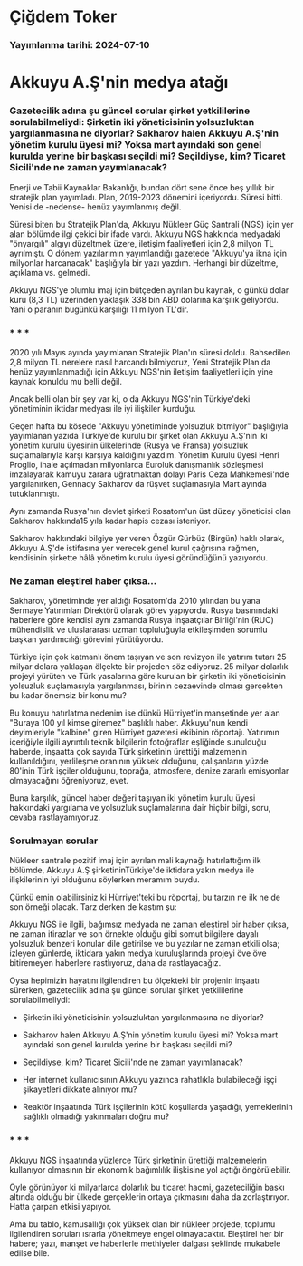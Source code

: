 # Çiğdem Toker

### Yayımlanma tarihi: 2024-07-10

# Akkuyu A.Ş'nin medya atağı


### Gazetecilik adına şu güncel sorular şirket yetkililerine sorulabilmeliydi: Şirketin iki yöneticisinin yolsuzluktan yargılanmasına ne diyorlar? Sakharov halen Akkuyu A.Ş'nin yönetim kurulu üyesi mi? Yoksa mart ayındaki son genel kurulda yerine bir başkası seçildi mi? Seçildiyse, kim? Ticaret Sicili'nde ne zaman yayımlanacak?





Enerji ve Tabii Kaynaklar Bakanlığı, bundan dört sene önce beş yıllık bir stratejik plan yayımladı. Plan, 2019-2023 dönemini içeriyordu. Süresi bitti. Yenisi de -nedense- henüz yayımlanmış değil.

Süresi biten bu Stratejik Plan'da, Akkuyu Nükleer Güç Santrali (NGS) için yer alan bölümde ilgi çekici bir ifade vardı. Akkuyu NGS hakkında medyadaki "önyargılı" algıyı düzeltmek üzere, iletişim faaliyetleri için 2,8 milyon TL ayrılmıştı. O dönem yazılarımın yayımlandığı gazetede "Akkuyu'ya ikna için milyonlar harcanacak" başlığıyla bir yazı yazdım. Herhangi bir düzeltme, açıklama vs. gelmedi.

Akkuyu NGS'ye olumlu imaj için bütçeden ayrılan bu kaynak, o günkü dolar kuru (8,3 TL) üzerinden yaklaşık 338 bin ABD dolarına karşılık geliyordu. Yani o paranın bugünkü karşılığı 11 milyon TL'dir.


### * * *

2020 yılı Mayıs ayında yayımlanan Stratejik Plan'ın süresi doldu. Bahsedilen 2,8 milyon TL nerelere nasıl harcandı bilmiyoruz, Yeni Stratejik Plan da henüz yayımlanmadığı için Akkuyu NGS'nin iletişim faaliyetleri için yine kaynak konuldu mu belli değil.

Ancak belli olan bir şey var ki, o da Akkuyu NGS'nin Türkiye'deki yönetiminin iktidar medyası ile iyi ilişkiler kurduğu.

Geçen hafta bu köşede "Akkuyu yönetiminde yolsuzluk bitmiyor" başlığıyla yayımlanan yazıda Türkiye'de kurulu bir şirket olan Akkuyu A.Ş'nin iki yönetim kurulu üyesinin ülkelerinde (Rusya ve Fransa) yolsuzluk suçlamalarıyla karşı karşıya kaldığını yazdım. Yönetim Kurulu üyesi Henri Proglio, ihale açılmadan milyonlarca Euroluk danışmanlık sözleşmesi imzalayarak kamuyu zarara uğratmaktan dolayı Paris Ceza Mahkemesi'nde yargılanırken, Gennady Sakharov da rüşvet suçlamasıyla Mart ayında tutuklanmıştı.

Aynı zamanda Rusya'nın devlet şirketi Rosatom'un üst düzey yöneticisi olan Sakharov hakkında15 yıla kadar hapis cezası isteniyor.

Sakharov hakkındaki bilgiye yer veren Özgür Gürbüz (Birgün) haklı olarak, Akkuyu A.Ş'de istifasına yer verecek genel kurul çağrısına rağmen, kendisinin şirkette hâlâ yönetim kurulu üyesi göründüğünü yazıyordu.


### Ne zaman eleştirel haber çıksa...

Sakharov, yönetiminde yer aldığı Rosatom'da 2010 yılından bu yana Sermaye Yatırımları Direktörü olarak görev yapıyordu. Rusya basınındaki haberlere göre kendisi aynı zamanda Rusya İnşaatçılar Birliği'nin (RUC) mühendislik ve uluslararası uzman topluluğuyla etkileşimden sorumlu başkan yardımcılığı görevini yürütüyordu.

Türkiye için çok katmanlı önem taşıyan ve son revizyon ile yatırım tutarı 25 milyar dolara yaklaşan ölçekte bir projeden söz ediyoruz. 25 milyar dolarlık projeyi yürüten ve Türk yasalarına göre kurulan bir şirketin iki yöneticisinin yolsuzluk suçlamasıyla yargılanması, birinin cezaevinde olması gerçekten bu kadar önemsiz bir konu mu?

Bu konuyu hatırlatma nedenim ise dünkü Hürriyet'in manşetinde yer alan "Buraya 100 yıl kimse giremez" başlıklı haber. Akkuyu'nun kendi deyimleriyle "kalbine" giren Hürriyet gazetesi ekibinin röportajı. Yatırımın içeriğiyle ilgili ayrıntılı teknik bilgilerin fotoğraflar eşliğinde sunulduğu haberde, inşaatta çok sayıda Türk şirketinin ürettiği malzemenin kullanıldığını, yerlileşme oranının yüksek olduğunu, çalışanların yüzde 80'inin Türk işçiler olduğunu, toprağa, atmosfere, denize zararlı emisyonlar olmayacağını öğreniyoruz, evet.

Buna karşılık, güncel haber değeri taşıyan iki yönetim kurulu üyesi hakkındaki yargılama ve yolsuzluk suçlamalarına dair hiçbir bilgi, soru, cevaba rastlayamıyoruz.


### Sorulmayan sorular

Nükleer santrale pozitif imaj için ayrılan mali kaynağı hatırlattığım ilk bölümde, Akkuyu A.Ş şirketininTürkiye'de iktidara yakın medya ile ilişkilerinin iyi olduğunu söylerken meramım buydu.

Çünkü emin olabilirsiniz ki Hürriyet'teki bu röportaj, bu tarzın ne ilk ne de son örneği olacak. Tarz derken de kastım şu:

Akkuyu NGS ile ilgili, bağımsız medyada ne zaman eleştirel bir haber çıksa, ne zaman itirazlar ve son örnekte olduğu gibi somut bilgilere dayalı yolsuzluk benzeri konular dile getirilse ve bu yazılar ne zaman etkili olsa; izleyen günlerde, iktidara yakın medya kuruluşlarında projeyi öve öve bitiremeyen haberlere rastlıyoruz, daha da rastlayacağız.

Oysa hepimizin hayatını ilgilendiren bu ölçekteki bir projenin inşaatı sürerken, gazetecilik adına şu güncel sorular şirket yetkililerine sorulabilmeliydi:

- Şirketin iki yöneticisinin yolsuzluktan yargılanmasına ne diyorlar?

- Sakharov halen Akkuyu A.Ş'nin yönetim kurulu üyesi mi? Yoksa mart ayındaki son genel kurulda yerine bir başkası seçildi mi?

- Seçildiyse, kim? Ticaret Sicili'nde ne zaman yayımlanacak?

- Her internet kullanıcısının Akkuyu yazınca rahatlıkla bulabileceği işçi şikayetleri dikkate alınıyor mu?

- Reaktör inşaatında Türk işçilerinin kötü koşullarda yaşadığı, yemeklerinin sağlıklı olmadığı yakınmaları doğru mu?


### * * *

Akkuyu NGS inşaatında yüzlerce Türk şirketinin ürettiği malzemelerin kullanıyor olmasının bir ekonomik bağımlılık ilişkisine yol açtığı öngörülebilir.

Öyle görünüyor ki milyarlarca dolarlık bu ticaret hacmi, gazeteciliğin baskı altında olduğu bir ülkede gerçeklerin ortaya çıkmasını daha da zorlaştırıyor. Hatta çarpan etkisi yapıyor.

Ama bu tablo, kamusallığı çok yüksek olan bir nükleer projede, toplumu ilgilendiren soruları ısrarla yöneltmeye engel olmayacaktır. Eleştirel her bir habere; yazı, manşet ve haberlerle methiyeler dalgası şeklinde mukabele edilse bile.

